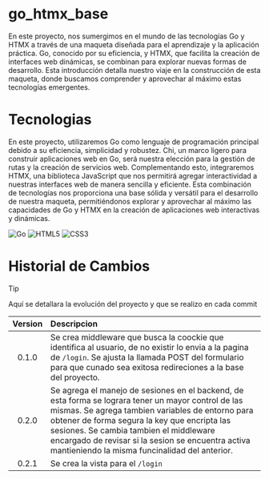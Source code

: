 # go_htmx_base
En este proyecto, nos sumergimos en el mundo de las tecnologías Go y HTMX a través de una maqueta diseñada para el aprendizaje y la aplicación práctica. Go, conocido por su eficiencia, y HTMX, que facilita la creación de interfaces web dinámicas, se combinan para explorar nuevas formas de desarrollo. Esta introducción detalla nuestro viaje en la construcción de esta maqueta, donde buscamos comprender y aprovechar al máximo estas tecnologías emergentes.

# Tecnologias
En este proyecto, utilizaremos Go como lenguaje de programación principal debido a su eficiencia, simplicidad y robustez. Chi, un marco ligero para construir aplicaciones web en Go, será nuestra elección para la gestión de rutas y la creación de servicios web. Complementando esto, integraremos HTMX, una biblioteca JavaScript que nos permitirá agregar interactividad a nuestras interfaces web de manera sencilla y eficiente. Esta combinación de tecnologías nos proporciona una base sólida y versátil para el desarrollo de nuestra maqueta, permitiéndonos explorar y aprovechar al máximo las capacidades de Go y HTMX en la creación de aplicaciones web interactivas y dinámicas.

![Go](https://img.shields.io/badge/Go-00ADD8?style=for-the-badge&logo=go&logoColor=white) ![HTML5](https://img.shields.io/badge/HTML5-E34F26?style=for-the-badge&logo=html5&logoColor=white) ![CSS3](https://img.shields.io/badge/CSS3-1572B6?style=for-the-badge&logo=css3&logoColor=white)

# Historial de Cambios
> [!TIP]
>  Aquí se detallara la evolución del proyecto y que se realizo en cada commit

| Version| Descripcion |
|:-:|:-|
| 0.1.0 | Se crea middleware que busca la coockie que identifica al usuario, de no existir lo envia a la pagina de `/login`. Se ajusta la llamada POST del formulario para que cunado sea exitosa redireciones a la base del proyecto.|
| 0.2.0 | Se agrega el manejo de sesiones en el backend, de esta forma se lograra tener un mayor control de las mismas. Se agrega tambien variables de entorno para obtener de forma segura la key que encripta las sesiones. Se cambia tambien el middleware encargado de revisar si la sesion se encuentra activa mantieniendo la misma funcinalidad del anterior.|
| 0.2.1 | Se crea la vista para el `/login` |